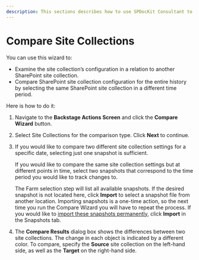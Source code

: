 ```yaml
---
description: This sections describes how to use SPDocKit Consultant to compare SharePoint farm site collection configurations.
---
```


# Compare Site Collections

You can use this wizard to:

* Examine the site collection’s configuration in a relation to another SharePoint site collection.
* Compare SharePoint site collection configuration for the entire history by selecting the same SharePoint site collection in a different time period.

Here is how to do it:

1. Navigate to the **Backstage Actions Screen** and click the **Compare Wizard** button.
2. Select Site Collections for the comparison type. Click **Next** to continue.
3. If you would like to compare two different site collection settings for a specific date, selecting just one snapshot is sufficient.

   If you would like to compare the same site collection settings but at different points in time, select two snapshots that correspond to the time period you would like to track changes to.

   The Farm selection step will list all available snapshots. If the desired snapshot is not located here, click **Import** to select a snapshot file from another location. Importing snapshots is a one-time action, so the next time you run the Compare Wizard you will have to repeat the process. If you would like to [import these snapshots permanently](../../get-to-know-spdockit/snapshots-screen.md), click **Import** in the Snapshots tab.

4. The **Compare Results** dialog box shows the differences between two site collections. The change in each object is indicated by a different color. To compare, specify the **Source** site collection on the left-hand side, as well as the **Target** on the right-hand side.


